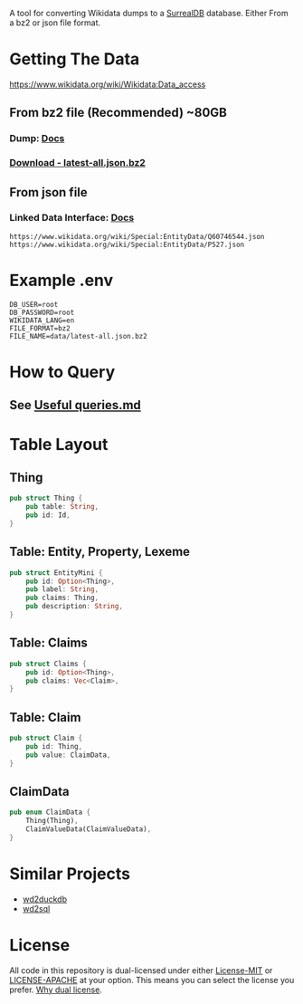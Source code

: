 A tool for converting Wikidata dumps to a [SurrealDB](https://surrealdb.com/) database. Either From a bz2 or json file format.

# Getting The Data
https://www.wikidata.org/wiki/Wikidata:Data_access

## From bz2 file (Recommended) ~80GB
### Dump: [Docs](https://www.wikidata.org/wiki/Wikidata:Database_download)
### [Download - latest-all.json.bz2](https://dumps.wikimedia.org/wikidatawiki/entities/latest-all.json.bz2)

## From json file 
### Linked Data Interface: [Docs](https://www.wikidata.org/wiki/Wikidata:Data_access#Linked_Data_Interface_(URI)) 
```
https://www.wikidata.org/wiki/Special:EntityData/Q60746544.json
https://www.wikidata.org/wiki/Special:EntityData/P527.json
```

# Example .env
``` 
DB_USER=root
DB_PASSWORD=root
WIKIDATA_LANG=en
FILE_FORMAT=bz2
FILE_NAME=data/latest-all.json.bz2
```

# How to Query
## See [Useful queries.md](./Useful%20queries.md)

# Table Layout
## Thing
```rust
pub struct Thing {
    pub table: String,
    pub id: Id,
}
```

## Table: Entity, Property, Lexeme
```rust
pub struct EntityMini {
    pub id: Option<Thing>,
    pub label: String,
    pub claims: Thing,
    pub description: String,
}
```

## Table: Claims
```rust
pub struct Claims {
    pub id: Option<Thing>,
    pub claims: Vec<Claim>,
}
```

## Table: Claim
```rust
pub struct Claim {
    pub id: Thing,
    pub value: ClaimData,
}
```

## ClaimData
```rust
pub enum ClaimData {
    Thing(Thing),
    ClaimValueData(ClaimValueData),
}
```

# Similar Projects
- [wd2duckdb](https://github.com/weso/wd2duckdb)
- [wd2sql](https://github.com/p-e-w/wd2sql)

# License
All code in this repository is dual-licensed under either [License-MIT](./LICENSE-MIT) or [LICENSE-APACHE](./LICENSE-Apache) at your option. This means you can select the license you prefer. [Why dual license](https://github.com/bevyengine/bevy/issues/2373).

